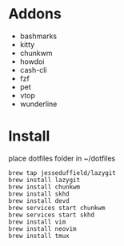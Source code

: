 

# Addons

  * bashmarks
  * kitty
  * chunkwm
  * howdoi
  * cash-cli
  * fzf
  * pet
  * vtop
  * wunderline

# Install

place dotfiles folder in ~/dotfiles

```
brew tap jesseduffield/lazygit
brew install lazygit
brew install chunkwm
brew install skhd
brew install devd
brew services start chunkwm
brew services start skhd
brew install vim
brew install neovim
brew install tmux
```